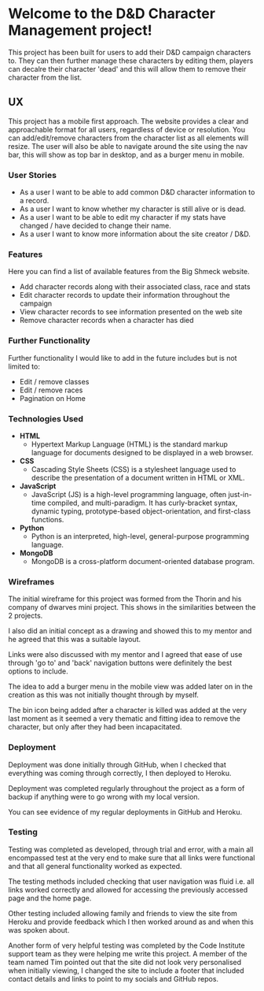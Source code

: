 # Welcome to the D&D Character Management project! #

This project has been built for users to add their D&D campaign characters to. They can then further manage these characters by editing them, players can decalre their character 'dead' and this will allow them to remove their character from the list.

## UX #

This project has a mobile first approach. The website provides a clear and approachable format for all users, regardless of device or resolution. You can add/edit/remove characters from the character list as all elements will resize. The user will also be able to navigate around the site using the nav bar, this will show as top bar in desktop, and as a burger menu in mobile.

### User Stories #

* As a user I want to be able to add common D&D character information to a record.
* As a user I want to know whether my character is still alive or is dead.
* As a user I want to be able to edit my character if my stats have changed / have decided to change their name.
* As a user I want to know more information about the site creator / D&D.

### Features #

Here you can find a list of available features from the Big Shmeck website.

* Add character records along with their associated class, race and stats
* Edit character records to update their information throughout the campaign
* View character records to see information presented on the web site
* Remove character records when a character has died

### Further Functionality #

Further functionality I would like to add in the future includes but is not limited to:

* Edit / remove classes
* Edit / remove races
* Pagination on Home

### Technologies Used #

-  **HTML**
    - Hypertext Markup Language (HTML) is the standard markup language for documents designed to be displayed in a web browser.
- **CSS**
    - Cascading Style Sheets (CSS) is a stylesheet language used to describe the presentation of a document written in HTML or XML.
- **JavaScript**
    - JavaScript (JS) is a high-level programming language, often just-in-time compiled, and multi-paradigm. It has curly-bracket syntax, dynamic typing, prototype-based object-orientation, and first-class functions.
- **Python**
    - Python is an interpreted, high-level, general-purpose programming language.
- **MongoDB**
    - MongoDB is a cross-platform document-oriented database program.


### Wireframes #

The initial wireframe for this project was formed from the Thorin and his company of dwarves mini project. This shows in the similarities between the 2 projects.

I also did an initial concept as a drawing and showed this to my mentor and he agreed that this was a suitable layout.

Links were also discussed with my mentor and I agreed that ease of use through 'go to' and 'back' navigation buttons were definitely the best options to include.

The idea to add a burger menu in the mobile view was added later on in the creation as this was not initially thought through by myself.

The bin icon being added after a character is killed was added at the very last moment as it seemed a very thematic and fitting idea to remove the character, but only after they had been incapacitated.

### Deployment #

Deployment was done initially through GitHub, when I checked that everything was coming through correctly, I then deployed to Heroku.

Deployment was completed regularly throughout the project as a form of backup if anything were to go wrong with my local version.

You can see evidence of my regular deployments in GitHub and Heroku.

### Testing #

Testing was completed as developed, through trial and error, with a main all encompassed test at the very end to make sure that all links were functional and that all general functionality worked as expected.

The testing methods included checking that user navigation was fluid i.e. all links worked correctly and allowed for accessing the previously accessed page and the home page. 

Other testing included allowing family and friends to view the site from Heroku and provide feedback which I then worked around as and when this was spoken about.

Another form of very helpful testing was completed by the Code Institute support team as they were helping me write this project. A member of the team named Tim pointed out that the site did not look very personalised when initially viewing, I changed the site to include a footer that included contact details and links to point to my socials and GitHub repos.
